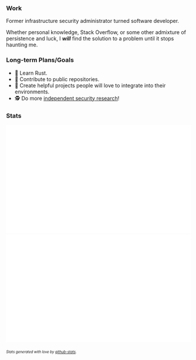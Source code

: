 ### Work

Former infrastructure security administrator turned software developer.

Whether personal knowledge, Stack Overflow, or some other admixture of persistence and luck, I ___will___ find the solution to a problem until it stops haunting me.


### Long-term Plans/Goals

- 🌱 Learn Rust.
- 👯 Contribute to public repositories.
- 💓 Create helpful projects people will love to integrate into their environments.
- 🕵️ Do more [independent security research](https://xmit.xyz/security/)!


### Stats

![My Stats](https://raw.githubusercontent.com/NotsoanoNimus/github-stats/master/generated/overview.svg#gh-dark-mode-only)
![My Languages](https://raw.githubusercontent.com/NotsoanoNimus/github-stats/master/generated/languages.svg#gh-dark-mode-only)

<sub><sup>*Stats generated with love by [github-stats](https://github.com/jstrieb/github-stats).*</sup></sub>


<!--
**NotsoanoNimus/NotsoanoNimus** is a ✨ _special_ ✨ repository because its `README.md` (this file) appears on your GitHub profile.

Here are some ideas to get you started:

- 🔭 I’m currently working on ...
- 🌱 I’m currently learning ...
- 👯 I’m looking to collaborate on ...
- 🤔 I’m looking for help with ...
- 💬 Ask me about ...
- 📫 How to reach me: ...
- 😄 Pronouns: ...
- ⚡ Fun fact: ...
-->
